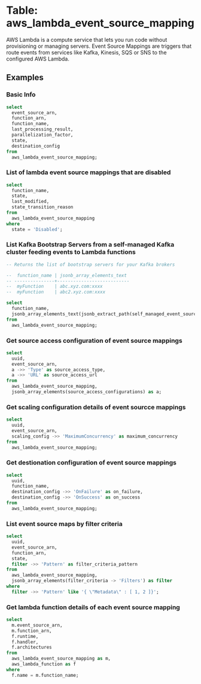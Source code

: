 # Table: aws_lambda_event_source_mapping

AWS Lambda is a compute service that lets you run code without provisioning or managing servers.
Event Source Mappings are triggers that route events from services like Kafka, Kinesis, SQS or SNS to the configured AWS Lambda.

## Examples

### Basic Info

```sql
select
  event_source_arn,
  function_arn,
  function_name,
  last_processing_result,
  parallelization_factor,
  state,
  destination_config
from
  aws_lambda_event_source_mapping;
```

### List of lambda event source mappings that are disabled

```sql
select
  function_name,
  state,
  last_modified,
  state_transition_reason
from
  aws_lambda_event_source_mapping
where
  state = 'Disabled';
```

### List Kafka Bootstrap Servers from a self-managed Kafka cluster feeding events to Lambda functions

```sql
-- Returns the list of bootstrap servers for your Kafka brokers

--  function_name | jsonb_array_elements_text
-- ---------------+---------------------------
--  myFunction    | abc.xyz.com:xxxx
--  myFunction    | abc2.xyz.com:xxxx

select
  function_name,
  jsonb_array_elements_text(jsonb_extract_path(self_managed_event_source, 'Endpoints', 'KAFKA_BOOTSTRAP_SERVERS'))
from
  aws_lambda_event_source_mapping;
```

### Get source access configuration of event source mappings

```sql
select
  uuid,
  event_source_arn,
  a ->> 'Type' as source_access_type,
  a ->> 'URL' as source_access_url
from
  aws_lambda_event_source_mapping,
  jsonb_array_elements(source_access_configurations) as a;
```

### Get scaling configuration details of event sourcce mappings

```sql
select
  uuid,
  event_source_arn,
  scaling_config ->> 'MaximumConcurrency' as maximum_concurrency
from
  aws_lambda_event_source_mapping;
```

### Get destionation configuration of event source mappings

```sql
select
  uuid,
  function_name,
  destination_config ->> 'OnFailure' as on_failure,
  destination_config ->> 'OnSuccess' as on_success
from
  aws_lambda_event_source_mapping;
```

### List event source maps by filter criteria

```sql
select
  uuid,
  event_source_arn,
  function_arn,
  state,
  filter ->> 'Pattern' as filter_criteria_pattern
from
  aws_lambda_event_source_mapping,
  jsonb_array_elements(filter_criteria -> 'Filters') as filter
where
  filter ->> 'Pattern' like '{ \"Metadata\" : [ 1, 2 ]}';
```

### Get lambda function details of each event source mapping

```sql
select
  m.event_source_arn,
  m.function_arn,
  f.runtime,
  f.handler,
  f.architectures
from
  aws_lambda_event_source_mapping as m,
  aws_lambda_function as f
where
  f.name = m.function_name;
```